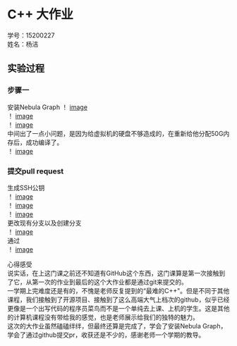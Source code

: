 # C++ 大作业

学号：15200227  
姓名：杨洁  

## 实验过程
### 步骤一
安装Nebula Graph
！ [image](https://github.com/yangjie741/-C-/blob/master/1.png)  
！ [image](https://github.com/yangjie741/-C-/blob/master/2.png)  
！ [image](https://github.com/yangjie741/-C-/blob/master/4.png)  
中间出了一点小问题，是因为给虚拟机的硬盘不够造成的，在重新给他分配50G内存后，成功编译了。  
！ [image](https://github.com/yangjie741/-C-/blob/master/3.png)  
  
 ### 提交pull request
生成SSH公钥  
 ！ [image](https://github.com/yangjie741/-C-/blob/master/5.png)  
 ！ [image](https://github.com/yangjie741/-C-/blob/master/6.png)  
 ！ [image](https://github.com/yangjie741/-C-/blob/master/7.png)  
 更改现有分支以及创建分支  
 ！ [image](https://github.com/yangjie741/-C-/blob/master/8.png)  
 通过  
 ！ [image](https://github.com/yangjie741/-C-/blob/master/9.png)  
 
心得感受  
说实话，在上这门课之前还不知道有GitHub这个东西，这门课算是第一次接触到了它，从第一次的作业到最后的这个大作业都是通过git来提交的。  
一学期上完难度还是有的，不愧是老师反复提到的“最难的C++"。但是不同于其他课程，我们接触到了开源项目、接触到了这么高端大气上档次的github，似乎已经更像是一个出写代码的程序员菜鸟而不是一个单纯去上课、上机的学生。这是其他的计算机课程没有带给我的感觉，也是老师展示给我们的独特的魅力。  
这次的大作业虽然磕磕绊绊，但最终还算是完成了，学会了安装Nebula Graph，学会了通过github提交pr，收获还是不少的，感谢老师一个学期的教导。
